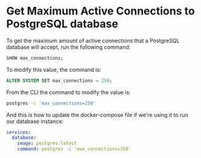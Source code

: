 # Get Maximum Active Connections to PostgreSQL database

To get the maximum amount of active connections that a PostgreSQL database will accept, run the following command:
```sql
SHOW max_connections;
```

To modify this value, the command is:
```sql
ALTER SYSTEM SET max_connections = 250;
```

From the CLI the command to modify the value is:
```bash
postgres -c 'max_connections=250'
```

And this is how to update the docker-compose file if we're using it to run our database instance:
```yaml
services:
  database:
    image: postgres:latest
    command: postgres -c 'max_connections=250'
```
